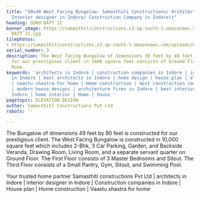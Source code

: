 ```yaml
---
title: "30x40 West Facing Bungalow- Samasthiti Constructions/ Architects in Indore/
  Interior designer in Indore/ Construction Company in Indore\t"
heading: GURU DATT JI
banner_image: https://samasthiticonstructions.s3.ap-south-1.amazonaws.com/uploads/GURU
  DATT JI.jpg
tilephotos:
- https://samasthiticonstructions.s3.ap-south-1.amazonaws.com/uploads/GURU DATT JI.jpg
serial_number: 3
description: The West facing Bungalow of dimensions 30 feet by 40 feet is constructed
  for our prestigious client in 1400 square feet consists of Ground Floor and Tower
  Room.
keywords: 'architects in Indore | construction companies in Indore | interior designer
  in Indore | best architects in Indore | home design | house plan | elevation design
  | vaastu shastra for home | Home construction | best construction companies in Indore
  | modern house designs | architecture firms in Indore | best interior designer in
  Indore | home interior | Home | house '
pagetopic: ELEVATION DESIGN
author: Samasthiti Constructions Pvt Ltd
robots: ''

---
```

The Bungalow of dimensions 49 feet by 90 feet is constructed for our prestigious client. The West Facing Bungalow is constructed in 10,000 square feet which includes 2-Bhk, 3 Car Parking, Garden, and Backside Veranda, Drawing Room, Living Room, and a separate servant quarter on Ground Floor. The First Floor consists of 3 Master Bedrooms and Sitout. The Third Floor consists of a Small Pantry, Gym, Sitout, and Swimming Pool.

Your trusted home partner Samasthiti constructions Pvt Ltd | architects in Indore | interior designer in Indore | Construction companies in Indore | House plan | Home construction | Vaastu shastra for home